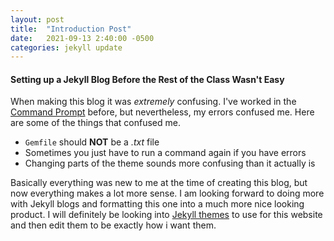 ```yaml
---
layout: post
title:  "Introduction Post"
date:   2021-09-13 2:40:00 -0500
categories: jekyll update
---
```

#### Setting up a Jekyll Blog Before the Rest of the Class Wasn't Easy
When making this blog it was *extremely* confusing. I've worked in the [Command Prompt](https://www.lifewire.com/command-prompt-2625840) before, but nevertheless, my errors confused me.
Here are some of the things that confused me.

* `Gemfile` should **NOT** be a *.txt* file
* Sometimes you just have to run a command again if you have errors
* Changing parts of the theme sounds more confusing than it actually is

Basically everything was new to me at the time of creating this blog, but now everything makes a lot more sense.
I am looking forward to doing more with Jekyll blogs and formatting this one into a much more nice looking product.
I will definitely be looking into [Jekyll themes](https://www.wowthemes.net/jekyll-themes-templates/) to use for this website and then edit them to be exactly how i want them.

